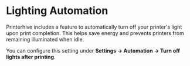 # Lighting Automation

Printerhive includes a feature to automatically turn off your printer's light upon print completion. This helps save energy and prevents printers from remaining illuminated when idle.

You can configure this setting under **Settings -> Automation -> Turn off lights after printing**. 